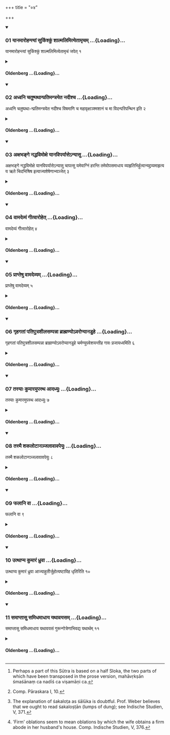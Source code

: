 +++
title = "०४"

+++

<div class="js_include" includetitle="true" newlevelforh1="3" unfilled url="/vedAH_sAma/kauthumam/sUtram/gobhila-gRhyam/vishvAsa-prastutiH/2/04/01_yAnamArohantyAM_sukiMshkuM_shAlmalimityetAmRcha.md">
<details open><summary><h3>01 यानमारोहन्त्यां सुकिंश्कुं शाल्मलिमित्येतामृचम् ...{Loading}...</h3></summary>

यानमारोहन्त्यां सुकिंश्कुं शाल्मलिमित्येतामृचं जपेत् १
</details>
</div>
<div class="js_include collapsed" newlevelforh1="4" title="Oldenberg" unfilled url="/vedAH_sAma/kauthumam/sUtram/gobhila-gRhyam/oldenberg/2/04/01_yAnamArohantyAM_sukiMshkuM_shAlmalimityetAmRcha.md">
<details><summary><h4>Oldenberg ...{Loading}...</h4></summary>

1. When she mounts the chariot, let him murmur the verse, 'Adorned with Kimsuka flowers, of Salmali wood' (MB. I, 3, 11).


</details>
</div>
<div class="js_include" includetitle="true" newlevelforh1="3" unfilled url="/vedAH_sAma/kauthumam/sUtram/gobhila-gRhyam/vishvAsa-prastutiH/2/04/02_adhvani_chatuShpathAnpratimantrayeta_nadIshcha.md">
<details open><summary><h3>02 अध्वनि चतुष्पथान्प्रतिमन्त्रयेत नदीश्च ...{Loading}...</h3></summary>

अध्वनि चतुष्पथा-न्प्रतिमन्त्रयेत नदीश्च विषमाणि च महावृक्षाञ्श्मशानं च मा विदन्परिपन्थिन इति २
</details>
</div>
<div class="js_include collapsed" newlevelforh1="4" title="Oldenberg" unfilled url="/vedAH_sAma/kauthumam/sUtram/gobhila-gRhyam/oldenberg/2/04/02_adhvani_chatuShpathAnpratimantrayeta_nadIshcha.md">
<details><summary><h4>Oldenberg ...{Loading}...</h4></summary>

2. [^2]  On the way he should address crossways, rivers and unevennesses (of the soil), big trees, and burial grounds, with (the verse), 'May no waylayers meet us' (ibid. 12).


[^2]:  Perhaps a part of this Sūtra is based on a half Sloka, the two parts of which have been transposed in the prose version, mahāvṛkṣān śmaśānaṃ ca nadīś ca viṣamāṇi ca.

</details>
</div>
<div class="js_include" includetitle="true" newlevelforh1="3" unfilled url="/vedAH_sAma/kauthumam/sUtram/gobhila-gRhyam/vishvAsa-prastutiH/2/04/03_axabhange_naddhavimoxe_yAnaviparyAse-nyAsu.md">
<details open><summary><h3>03 अक्षभङ्गे नद्धविमोक्षे यानविपर्यासेऽन्यासु ...{Loading}...</h3></summary>

अक्षभङ्गे नद्धविमोक्षे यानविपर्यासेऽन्यासु चापत्सु यमेवाग्निं हरन्ति तमेवोपसमाधाय व्याहृतिभिर्हुत्वान्यद्द्रव्यमाहृत्य य ऋते चिदभिश्रिष इत्याज्यशेषेणाभ्यञ्जेत् ३
</details>
</div>
<div class="js_include collapsed" newlevelforh1="4" title="Oldenberg" unfilled url="/vedAH_sAma/kauthumam/sUtram/gobhila-gRhyam/oldenberg/2/04/03_axabhange_naddhavimoxe_yAnaviparyAse-nyAsu.md">
<details><summary><h4>Oldenberg ...{Loading}...</h4></summary>

3. [^3]  If the axle breaks, or something that is bound gets loose, or if the chariot is overturned, or if some other accident happens, they should put wood on the fire which they carry with themselves, should make oblations (of Ājya) with the Vyāhṛtis, should procure a new piece (instead of that which has been damaged), and should besmear it with the remnants of the Ājya (that has been offered), with (the verse), 'He who without binding' (Sāma-veda I, 244).


[^3]:  Comp. Pāraskara I, 10.

</details>
</div>
<div class="js_include" includetitle="true" newlevelforh1="3" unfilled url="/vedAH_sAma/kauthumam/sUtram/gobhila-gRhyam/vishvAsa-prastutiH/2/04/04_vAmadevyaM_gItvArohet.md">
<details open><summary><h3>04 वामदेव्यं गीत्वारोहेत् ...{Loading}...</h3></summary>

वामदेव्यं गीत्वारोहेत् ४
</details>
</div>
<div class="js_include collapsed" newlevelforh1="4" title="Oldenberg" unfilled url="/vedAH_sAma/kauthumam/sUtram/gobhila-gRhyam/oldenberg/2/04/04_vAmadevyaM_gItvArohet.md">
<details><summary><h4>Oldenberg ...{Loading}...</h4></summary>

4. Having sung the Vāmadevya, he should mount (again).

</details>
</div>
<div class="js_include" includetitle="true" newlevelforh1="3" unfilled url="/vedAH_sAma/kauthumam/sUtram/gobhila-gRhyam/vishvAsa-prastutiH/2/04/05_prApteShu_vAmadevyam.md">
<details open><summary><h3>05 प्राप्तेषु वामदेव्यम् ...{Loading}...</h3></summary>

प्राप्तेषु वामदेव्यम् ५
</details>
</div>
<div class="js_include collapsed" newlevelforh1="4" title="Oldenberg" unfilled url="/vedAH_sAma/kauthumam/sUtram/gobhila-gRhyam/oldenberg/2/04/05_prApteShu_vAmadevyam.md">
<details><summary><h4>Oldenberg ...{Loading}...</h4></summary>

5. When they have arrived, the Vāmadevya (is sung).

</details>
</div>
<div class="js_include" includetitle="true" newlevelforh1="3" unfilled url="/vedAH_sAma/kauthumam/sUtram/gobhila-gRhyam/vishvAsa-prastutiH/2/04/06_gRhagatAM_patiputrashIlasampannA_brAhmaNyo-varo.md">
<details open><summary><h3>06 गृहगतां पतिपुत्रशीलसम्पन्ना ब्राह्मण्योऽवरोप्यानडुहे ...{Loading}...</h3></summary>

गृहगतां पतिपुत्रशीलसम्पन्ना ब्राह्मण्योऽवरोप्यानडुहे चर्मण्युपवेशयन्तीह गावः प्रजायध्वमिति ६
</details>
</div>
<div class="js_include collapsed" newlevelforh1="4" title="Oldenberg" unfilled url="/vedAH_sAma/kauthumam/sUtram/gobhila-gRhyam/oldenberg/2/04/06_gRhagatAM_patiputrashIlasampannA_brAhmaNyo-varo.md">
<details><summary><h4>Oldenberg ...{Loading}...</h4></summary>

6. When (the bride) has reached the house, Brāhmaṇa women of good character, whose husbands and sons are living, make her descend (from the chariot), and make her sit down on a bull's hide with (the verse which the husband recites), 'Here, ye cows, bring forth calves' (MB. I, 3, 13).

</details>
</div>
<div class="js_include" includetitle="true" newlevelforh1="3" unfilled url="/vedAH_sAma/kauthumam/sUtram/gobhila-gRhyam/vishvAsa-prastutiH/2/04/07_tasyAH_kumAramupastha_AdadhyuH.md">
<details open><summary><h3>07 तस्याः कुमारमुपस्थ आदध्युः ...{Loading}...</h3></summary>

तस्याः कुमारमुपस्थ आदध्युः ७
</details>
</div>
<div class="js_include collapsed" newlevelforh1="4" title="Oldenberg" unfilled url="/vedAH_sAma/kauthumam/sUtram/gobhila-gRhyam/oldenberg/2/04/07_tasyAH_kumAramupastha_AdadhyuH.md">
<details><summary><h4>Oldenberg ...{Loading}...</h4></summary>

7. They should place a boy in her lap.

</details>
</div>
<div class="js_include" includetitle="true" newlevelforh1="3" unfilled url="/vedAH_sAma/kauthumam/sUtram/gobhila-gRhyam/vishvAsa-prastutiH/2/04/08_tasmai_shakaloTAnanjalAvAvapeyuH.md">
<details open><summary><h3>08 तस्मै शकलोटानञ्जलावावपेयुः ...{Loading}...</h3></summary>

तस्मै शकलोटानञ्जलावावपेयुः ८
</details>
</div>
<div class="js_include collapsed" newlevelforh1="4" title="Oldenberg" unfilled url="/vedAH_sAma/kauthumam/sUtram/gobhila-gRhyam/oldenberg/2/04/08_tasmai_shakaloTAnanjalAvAvapeyuH.md">
<details><summary><h4>Oldenberg ...{Loading}...</h4></summary>

8. [^4]  Into the joined hands of that (boy) they should throw lotus-roots (?),


[^4]:  The explanation of śakaloṭa as śālūka is doubtful. Prof. Weber believes that we ought to read śakaloṣṭān (lumps of dung); see Indische Studien, V, 371.

</details>
</div>
<div class="js_include" includetitle="true" newlevelforh1="3" unfilled url="/vedAH_sAma/kauthumam/sUtram/gobhila-gRhyam/vishvAsa-prastutiH/2/04/09_phalAni_vA.md">
<details open><summary><h3>09 फलानि वा ...{Loading}...</h3></summary>

फलानि वा ९
</details>
</div>
<div class="js_include collapsed" newlevelforh1="4" title="Oldenberg" unfilled url="/vedAH_sAma/kauthumam/sUtram/gobhila-gRhyam/oldenberg/2/04/09_phalAni_vA.md">
<details><summary><h4>Oldenberg ...{Loading}...</h4></summary>

9. Or fruits.

</details>
</div>
<div class="js_include" includetitle="true" newlevelforh1="3" unfilled url="/vedAH_sAma/kauthumam/sUtram/gobhila-gRhyam/vishvAsa-prastutiH/2/04/10_utthApya_kumAraM_dhruvA.md">
<details open><summary><h3>10 उत्थाप्य कुमारं ध्रुवा ...{Loading}...</h3></summary>

उत्थाप्य कुमारं ध्रुवा आज्याहुतीर्जुहोत्यष्टाविह धृतिरिति १०
</details>
</div>
<div class="js_include collapsed" newlevelforh1="4" title="Oldenberg" unfilled url="/vedAH_sAma/kauthumam/sUtram/gobhila-gRhyam/oldenberg/2/04/10_utthApya_kumAraM_dhruvA.md">
<details><summary><h4>Oldenberg ...{Loading}...</h4></summary>

10. [^5]  After she has made that boy rise, she sacrifices the eight 'firm' Ājya oblations with (the formula), 'Here is steadiness' (MB. I, 3, 14).


[^5]:  'Firm' oblations seem to mean oblations by which the wife obtains a firm abode in her husband's house. Comp. Indische Studien, V, 376.

</details>
</div>
<div class="js_include" includetitle="true" newlevelforh1="3" unfilled url="/vedAH_sAma/kauthumam/sUtram/gobhila-gRhyam/vishvAsa-prastutiH/2/04/11_samAptAsu_samidhamAdhAya_yathAvayasam.md">
<details open><summary><h3>11 समाप्तासु समिधमाधाय यथावयसम् ...{Loading}...</h3></summary>

समाप्तासु समिधमाधाय यथावयसं गुरून्गोत्रेणाभिवद्य यथार्थम् ११
</details>
</div>
<div class="js_include collapsed" newlevelforh1="4" title="Oldenberg" unfilled url="/vedAH_sAma/kauthumam/sUtram/gobhila-gRhyam/oldenberg/2/04/11_samAptAsu_samidhamAdhAya_yathAvayasam.md">
<details><summary><h4>Oldenberg ...{Loading}...</h4></summary>

11. When she has finished, she puts a piece of wood (on the fire) and respectfully salutes the Gurus, according to seniority, with their Gotra names. Then they may do what they like.

</details>
</div>
